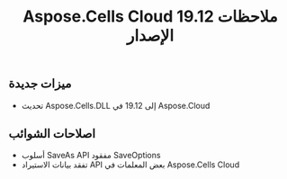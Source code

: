 ﻿---
title: Aspose.Cells Cloud 19.12 ملاحظات الإصدار
second_title: Aspose.Cells Cloud Documen
type: docs
url: /ar/aspose-cells-cloud-19-12-release-notes/
description: Aspose.Cells Cloud يدعم Excel لإنشاء وتحويل ودمج وتقسيم وحماية وتشغيل الكائن الداخلي وما إلى ذلك
weight: 10
---
## **ميزات جديدة**
- تحديث Aspose.Cells.DLL إلى 19.12 في Aspose.Cloud
## **اصلاحات الشوائب**
- أسلوب SaveAs API مفقود SaveOptions
- تفقد بيانات الاستيراد API بعض المعلمات في Aspose.Cells Cloud
